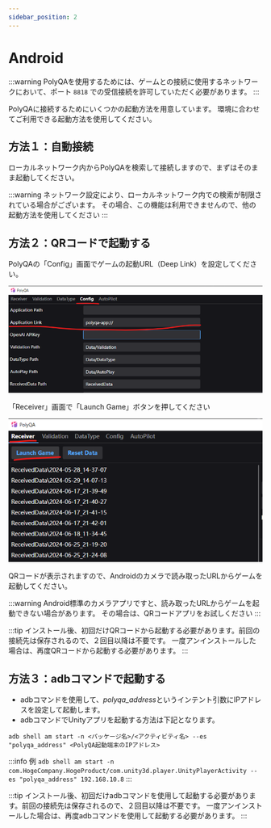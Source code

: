 ```yaml
---
sidebar_position: 2
---
```


# Android

:::warning
PolyQAを使用するためには、ゲームとの接続に使用するネットワークにおいて、ポート `8818` での受信接続を許可していただく必要があります。
:::

PolyQAに接続するためにいくつかの起動方法を用意しています。
環境に合わせてご利用できる起動方法を使用してください。

## 方法１：自動接続

ローカルネットワーク内からPolyQAを検索して接続しますので、まずはそのまま起動してください。

:::warning
ネットワーク設定により、ローカルネットワーク内での検索が制限されている場合がございます。
その場合、この機能は利用できませんので、他の起動方法を使用してください
:::

## 方法２：QRコードで起動する

PolyQAの「Config」画面でゲームの起動URL（Deep Link）を設定してください。

![](./img/application_link.png)

「Receiver」画面で「Launch Game」ボタンを押してください

![](./img/launch_game.png)

QRコードが表示されますので、Androidのカメラで読み取ったURLからゲームを起動してください。

:::warning
Android標準のカメラアプリですと、読み取ったURLからゲームを起動できない場合があります。
その場合は、QRコードアプリをお試しください
:::

:::tip
インストール後、初回だけQRコードから起動する必要があります。前回の接続先は保存されるので、２回目以降は不要です。
一度アンインストールした場合は、再度QRコードから起動する必要があります。
:::

## 方法３：adbコマンドで起動する

- adbコマンドを使用して、*polyqa_address*というインテント引数にIPアドレスを設定して起動します。
- adbコマンドでUnityアプリを起動する方法は下記となります。

```
adb shell am start -n <パッケージ名>/<アクティビティ名> --es "polyqa_address" <PolyQA起動端末のIPアドレス>
```

:::info 例
`adb shell am start -n com.HogeCompany.HogeProduct/com.unity3d.player.UnityPlayerActivity --es "polyqa_address" 192.168.10.8`
:::

:::tip
インストール後、初回だけadbコマンドを使用して起動する必要があります。前回の接続先は保存されるので、２回目以降は不要です。
一度アンインストールした場合は、再度adbコマンドを使用して起動する必要があります。
:::
